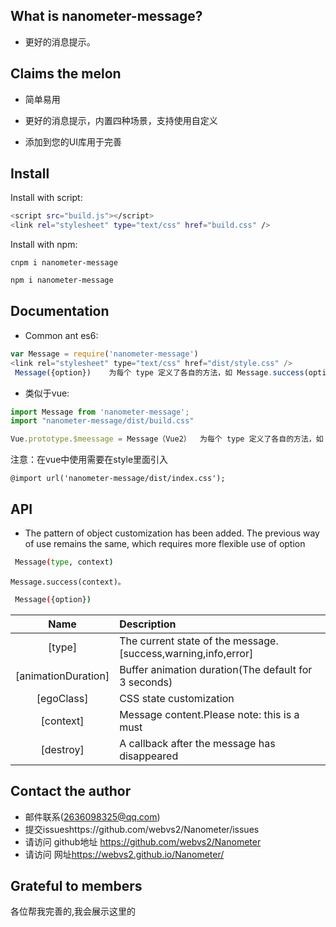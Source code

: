 <h2 align="centre">What is nanometer-message?</h2>


* 更好的消息提示。

<h2 align="left">Claims the melon<MessageBox有哪些功能？ ></h2>

* 简单易用

* 更好的消息提示，内置四种场景，支持使用自定义

* 添加到您的UI库用于完善

<h2 align="left">Install</h2>
Install with script:

```bash
<script src="build.js"></script>
<link rel="stylesheet" type="text/css" href="build.css" />
```

Install with npm:

```
cnpm i nanometer-message
```

```bash
npm i nanometer-message
```

<h2 align="left">Documentation</h2>

* Common ant es6:

```js  
var Message = require('nanometer-message')
<link rel="stylesheet" type="text/css" href="dist/style.css" />
 Message({option})    为每个 type 定义了各自的方法，如 Message.success(options)。
```
* 类似于vue:

```js
import Message from 'nanometer-message';
import "nanometer-message/dist/build.css"

Vue.prototype.$meessage = Message（Vue2）  为每个 type 定义了各自的方法，如 Message.success(options)。
```



注意：在vue中使用需要在style里面引入

```
@import url('nanometer-message/dist/index.css');
```



<h2 align="left">API</h2>

* The pattern of object customization has been added. The previous way of use remains the same, which requires more flexible use of option


```bash
 Message(type, context)
```

```
Message.success(context)。
```

```bash
 Message({option})
```

|Name|Description|
|:--:|:----------|
|[type]|The current state of the message. [success,warning,info,error]|
|[animationDuration]|Buffer animation duration(The default for 3 seconds)|
|[egoClass]|CSS state customization|
|[context]| Message content.Please note: this is a must|
|[destroy]| A callback after the message has disappeared |




<h2 align="left">Contact the author</h2>

* 邮件联系(2636098325@qq.com)
* 提交issueshttps://github.com/webvs2/Nanometer/issues
* 请访问 github地址 <a herf="https://github.com/webvs2/Nanometer"> https://github.com/webvs2/Nanometer</a>
* 请访问 网址<a herf="https://webvs2.github.io/Nanometer/">https://webvs2.github.io/Nanometer/</a>





<h2 align="left">Grateful to members</h2>

 各位帮我完善的,我会展示这里的



